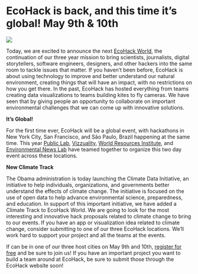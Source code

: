 <!--
slug: ecohack-is-back-and-this-time-its-global-may
date: Wed Mar 19 2014 13:29:23 GMT+0000 (GMT)
tags: EcoHack, EcoHackNYC, EcoHackWorld, Hacking
title: EcoHack is back, and this time it’s global! May 9th & 10th
id: 80064486238
link: http://blog.vizzuality.com/post/80064486238/ecohack-is-back-and-this-time-its-global-may
raw: {"blog_name":"vizzuality","id":80064486238,"post_url":"http://blog.vizzuality.com/post/80064486238/ecohack-is-back-and-this-time-its-global-may","slug":"ecohack-is-back-and-this-time-its-global-may","type":"text","date":"2014-03-19 13:29:23 GMT","timestamp":1395235763,"state":"published","format":"html","reblog_key":"uNhKXfQy","tags":["EcoHack","EcoHackNYC","EcoHackWorld","Hacking"],"short_url":"http://tmblr.co/ZQVgQy1AaDnjU","highlighted":[],"note_count":0,"title":"EcoHack is back, and this time it’s global! May 9th & 10th","body":"<p><img src=\"http://i.imgur.com/wTuYZiT.jpg\" width=\"637\"/></p>\n<p>Today, we are excited to announce the next <a href=\"http://ecohack.org/\">EcoHack World</a>, the continuation of our three year mission to bring scientists, journalists, digital storytellers, software engineers, designers, and other hackers into the same room to tackle issues that matter. If you haven’t been before, EcoHack is about using technology to improve and better understand our natural environment, creating things that will have an impact, with no restrictions on how you get there. In the past, EcoHack has hosted everything from teams creating data visualizations to teams building kites to fly cameras. We have seen that by giving people an opportunity to collaborate on important environmental challenges that we can come up with innovative solutions.</p>\n<p><strong>It’s Global!</strong></p>\n<p>For the first time ever, EcoHack will be a global event, with hackathons in New York City, San Francisco, and São Paulo, Brazil happening at the same time. <span id=\"docs-internal-guid-1f38c194-da83-4243-cced-39130a1e56f9\">This year <a href=\"http://publiclab.org/\">Public Lab</a>, <a href=\"http://www.vizzuality.com/\">Vizzuality</a>, <a href=\"http://datalab.wri.org/\">World Resources Institute</a>, and <a href=\"http://lab.oeco.org.br/\">Environmental News Lab</a> have teamed together to organize this two day event across these locations.</span></p>\n<p><span id=\"docs-internal-guid-1f38c194-da83-4243-cced-39130a1e56f9\"></span><strong>New Climate Track</strong></p>\n<p>The Obama administration is today launching the Climate Data Initiative, an initiative to help individuals, organizations, and governments better understand the effects of climate change. The initiative is focused on the use of open data to help advance environmental science, preparedness, and education. In support of this important initiative, we have added a Climate Track to EcoHack World. We are going to look for the most interesting and innovative hack proposals related to climate change to bring to our events. If you have an app or visualization idea related to climate change, consider submitting to one of our three EcoHack locations. We’ll work hard to support your project and all the teams at the events.</p>\n<p>If can be in one of our three host cities on May 9th and 10th, <a href=\"http://ecohack.org/\">register for free</a> and be sure to join us! If you have an important project you want to build a team around at EcoHack, be sure to submit those through the EcoHack website soon!</p>","reblog":{"tree_html":"","comment":"<p><img src=\"http://i.imgur.com/wTuYZiT.jpg\" width=\"637\"></p>\n<p>Today, we are excited to announce the next <a href=\"http://ecohack.org/\">EcoHack World</a>, the continuation of our three year mission to bring scientists, journalists, digital storytellers, software engineers, designers, and other hackers into the same room to tackle issues that matter. If you haven&rsquo;t been before, EcoHack is about using technology to improve and better understand our natural environment, creating things that will have an impact, with no restrictions on how you get there. In the past, EcoHack has hosted everything from teams creating data visualizations to teams building kites to fly cameras. We have seen that by giving people an opportunity to collaborate on important environmental challenges that we can come up with innovative solutions.</p>\n<p><strong>It&rsquo;s Global!</strong></p>\n<p>For the first time ever, EcoHack will be a global event, with hackathons in New York City, San Francisco, and S&atilde;o Paulo, Brazil happening at the same time.&nbsp;<span id=\"docs-internal-guid-1f38c194-da83-4243-cced-39130a1e56f9\">This year <a href=\"http://publiclab.org/\">Public Lab</a>, <a href=\"http://www.vizzuality.com/\">Vizzuality</a>, <a href=\"http://datalab.wri.org/\">World Resources Institute</a>, and <a href=\"http://lab.oeco.org.br/\">Environmental News Lab</a> have teamed together to organize this two day event across these locations.</span></p>\n<p><span id=\"docs-internal-guid-1f38c194-da83-4243-cced-39130a1e56f9\"></span><strong>New Climate Track</strong></p>\n<p>The Obama administration is today launching the Climate Data Initiative, an initiative to help individuals, organizations, and governments better understand the effects of climate change. The initiative is focused on the use of open data to help advance environmental science, preparedness, and education. In support of this important initiative, we have added a Climate Track to EcoHack World. We are going to look for the most interesting and innovative hack proposals related to climate change to bring to our events. If you have an app or visualization idea related to climate change, consider submitting to one of our three EcoHack locations. We&rsquo;ll work hard to support your project and all the teams at the events.</p>\n<p>If can be in one of our three host cities on May 9th and 10th, <a href=\"http://ecohack.org/\">register for free</a> and be sure to join us! If you have an important project you want to build a team around at EcoHack, be sure to submit those through the EcoHack website soon!</p>"},"trail":[{"blog":{"name":"vizzuality","theme":{"avatar_shape":"square","background_color":"#FAFAFA","body_font":"Helvetica Neue","header_bounds":"","header_image":"http://assets.tumblr.com/images/default_header/optica_pattern_09.png?_v=abe6f565397f54e880c2b76e6fc2022e","header_image_focused":"http://assets.tumblr.com/images/default_header/optica_pattern_09_focused_v3.png?_v=abe6f565397f54e880c2b76e6fc2022e","header_image_scaled":"http://assets.tumblr.com/images/default_header/optica_pattern_09_focused_v3.png?_v=abe6f565397f54e880c2b76e6fc2022e","header_stretch":true,"link_color":"#529ECC","show_avatar":true,"show_description":true,"show_header_image":true,"show_title":true,"title_color":"#444444","title_font":"Gibson","title_font_weight":"bold"}},"post":{"id":"80064486238"},"content":"<p><img src=\"http://i.imgur.com/wTuYZiT.jpg\" width=\"637\"></p>\n<p>Today, we are excited to announce the next <a href=\"http://ecohack.org/\">EcoHack World</a>, the continuation of our three year mission to bring scientists, journalists, digital storytellers, software engineers, designers, and other hackers into the same room to tackle issues that matter. If you haven’t been before, EcoHack is about using technology to improve and better understand our natural environment, creating things that will have an impact, with no restrictions on how you get there. In the past, EcoHack has hosted everything from teams creating data visualizations to teams building kites to fly cameras. We have seen that by giving people an opportunity to collaborate on important environmental challenges that we can come up with innovative solutions.</p>\n<p><strong>It’s Global!</strong></p>\n<p>For the first time ever, EcoHack will be a global event, with hackathons in New York City, San Francisco, and São Paulo, Brazil happening at the same time. <span id=\"docs-internal-guid-1f38c194-da83-4243-cced-39130a1e56f9\">This year <a href=\"http://publiclab.org/\">Public Lab</a>, <a href=\"http://www.vizzuality.com/\">Vizzuality</a>, <a href=\"http://datalab.wri.org/\">World Resources Institute</a>, and <a href=\"http://lab.oeco.org.br/\">Environmental News Lab</a> have teamed together to organize this two day event across these locations.</span></p>\n<p><span id=\"docs-internal-guid-1f38c194-da83-4243-cced-39130a1e56f9\"></span><strong>New Climate Track</strong></p>\n<p>The Obama administration is today launching the Climate Data Initiative, an initiative to help individuals, organizations, and governments better understand the effects of climate change. The initiative is focused on the use of open data to help advance environmental science, preparedness, and education. In support of this important initiative, we have added a Climate Track to EcoHack World. We are going to look for the most interesting and innovative hack proposals related to climate change to bring to our events. If you have an app or visualization idea related to climate change, consider submitting to one of our three EcoHack locations. We’ll work hard to support your project and all the teams at the events.</p>\n<p>If can be in one of our three host cities on May 9th and 10th, <a href=\"http://ecohack.org/\">register for free</a> and be sure to join us! If you have an important project you want to build a team around at EcoHack, be sure to submit those through the EcoHack website soon!</p>","content_raw":"<p><img src=\"http://i.imgur.com/wTuYZiT.jpg\" width=\"637\"></p>\r\n<p>Today, we are excited to announce the next <a href=\"http://ecohack.org/\">EcoHack World</a>, the continuation of our three year mission to bring scientists, journalists, digital storytellers, software engineers, designers, and other hackers into the same room to tackle issues that matter. If you haven&rsquo;t been before, EcoHack is about using technology to improve and better understand our natural environment, creating things that will have an impact, with no restrictions on how you get there. In the past, EcoHack has hosted everything from teams creating data visualizations to teams building kites to fly cameras. We have seen that by giving people an opportunity to collaborate on important environmental challenges that we can come up with innovative solutions.</p>\r\n<p><strong>It&rsquo;s Global!</strong></p>\r\n<p>For the first time ever, EcoHack will be a global event, with hackathons in New York City, San Francisco, and S&atilde;o Paulo, Brazil happening at the same time.&nbsp;<span id=\"docs-internal-guid-1f38c194-da83-4243-cced-39130a1e56f9\">This year <a href=\"http://publiclab.org/\">Public Lab</a>, <a href=\"http://www.vizzuality.com/\">Vizzuality</a>, <a href=\"http://datalab.wri.org/\">World Resources Institute</a>, and <a href=\"http://lab.oeco.org.br/\">Environmental News Lab</a> have teamed together to organize this two day event across these locations.</span></p>\r\n<p><span id=\"docs-internal-guid-1f38c194-da83-4243-cced-39130a1e56f9\"></span><strong>New Climate Track</strong></p>\r\n<p>The Obama administration is today launching the Climate Data Initiative, an initiative to help individuals, organizations, and governments better understand the effects of climate change. The initiative is focused on the use of open data to help advance environmental science, preparedness, and education. In support of this important initiative, we have added a Climate Track to EcoHack World. We are going to look for the most interesting and innovative hack proposals related to climate change to bring to our events. If you have an app or visualization idea related to climate change, consider submitting to one of our three EcoHack locations. We&rsquo;ll work hard to support your project and all the teams at the events.</p>\r\n<p>If can be in one of our three host cities on May 9th and 10th, <a href=\"http://ecohack.org/\">register for free</a> and be sure to join us! If you have an important project you want to build a team around at EcoHack, be sure to submit those through the EcoHack website soon!</p>","is_current_item":true,"is_root_item":true}]}
publish: 2014-03-019
-->


EcoHack is back, and this time it’s global! May 9th & 10th
==========================================================

![](http://i.imgur.com/wTuYZiT.jpg)

Today, we are excited to announce the next [EcoHack
World](http://ecohack.org/), the continuation of our three year mission
to bring scientists, journalists, digital storytellers, software
engineers, designers, and other hackers into the same room to tackle
issues that matter. If you haven’t been before, EcoHack is about using
technology to improve and better understand our natural environment,
creating things that will have an impact, with no restrictions on how
you get there. In the past, EcoHack has hosted everything from teams
creating data visualizations to teams building kites to fly cameras. We
have seen that by giving people an opportunity to collaborate on
important environmental challenges that we can come up with innovative
solutions.

**It’s Global!**

For the first time ever, EcoHack will be a global event, with hackathons
in New York City, San Francisco, and São Paulo, Brazil happening at the
same time. <span
id="docs-internal-guid-1f38c194-da83-4243-cced-39130a1e56f9">This year
[Public Lab](http://publiclab.org/),
[Vizzuality](http://www.vizzuality.com/), [World Resources
Institute](http://datalab.wri.org/), and [Environmental News
Lab](http://lab.oeco.org.br/) have teamed together to organize this two
day event across these locations.</span>

<span
id="docs-internal-guid-1f38c194-da83-4243-cced-39130a1e56f9"></span>**New
Climate Track**

The Obama administration is today launching the Climate Data Initiative,
an initiative to help individuals, organizations, and governments better
understand the effects of climate change. The initiative is focused on
the use of open data to help advance environmental science,
preparedness, and education. In support of this important initiative, we
have added a Climate Track to EcoHack World. We are going to look for
the most interesting and innovative hack proposals related to climate
change to bring to our events. If you have an app or visualization idea
related to climate change, consider submitting to one of our three
EcoHack locations. We’ll work hard to support your project and all the
teams at the events.

If can be in one of our three host cities on May 9th and 10th, [register
for free](http://ecohack.org/) and be sure to join us! If you have an
important project you want to build a team around at EcoHack, be sure to
submit those through the EcoHack website soon!

